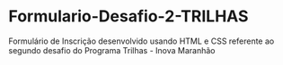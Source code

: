 # Formulario-Desafio-2-TRILHAS
Formulário de Inscrição desenvolvido usando HTML e CSS referente ao segundo desafio do Programa Trilhas - Inova Maranhão
